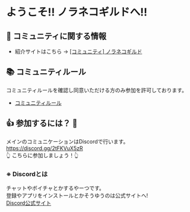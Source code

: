 # ようこそ!! ノラネコギルドへ!!

## 🔎 コミュニティに関する情報

- 紹介サイトはこちら → [[コミュニティ] ノラネコギルド](https://service.noraneko.co/)

## 📚 コミュニティルール

コミュニティルールを確認し同意いただける方のみ参加を許可しております。

- [コミュニティルール](コミュニティルール.md)

## 👍 参加するには？ 🎉

メインのコミュニケーションはDiscordで行います。  
<https://discord.gg/2tFKVuX5zR>  
👆 こちらに参加しましょう！👆

### ※ Discordとは

チャットやボイチャとかするやーつです。  
登録やアプリをインストールとかそうゆうのは公式サイトへ!  
[Discord公式サイト](https://discord.com/)
